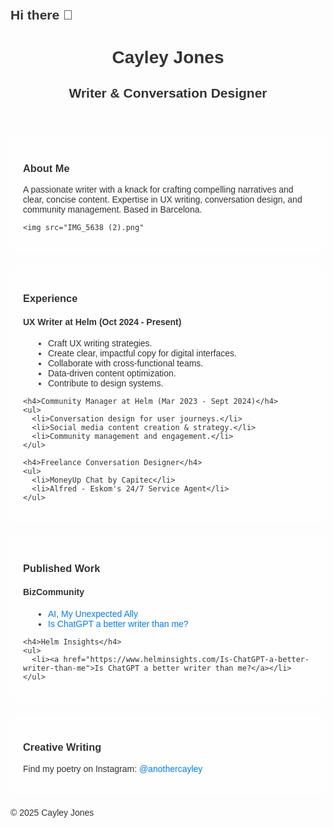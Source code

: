 ## Hi there 👋

<html>
<head>
  <title>Cayley Jones - Writer & Conversation Designer</title>
  <style>
    /* Add your CSS styles here */
    body {
      font-family: 'Arial', sans-serif; /* More exciting font */
      margin: 0;
      padding: 20px;
      background-image: url('pexels-nicole-avagliano-1132392-2236713.jpg');
      background-size: cover;
      color: #333; /* Dark text for contrast */
    }

    header {
      text-align: center;
      padding: 20px;
      background-color: rgba(255, 255, 255, 0.8); /* Semi-transparent white background */
      border-radius: 10px;
      margin-bottom: 20px;
    }

    section {
      background-color: rgba(255, 255, 255, 0.8); /* Semi-transparent white background */
      border-radius: 10px;
      padding: 20px;
      margin-bottom: 20px;
    }

    h1, h2, h3 {
      color: #333;
    }

    h1 {
      font-family: 'Georgia', serif; /* More exciting font */
    }

    a {
      color: #007bff;
      text-decoration: none;
    }

    ul {
      list-style: disc;
      padding-left: 40px;
    }

    /* Add styles for images */
    img {
      max-width: 300px;
      height: auto;
      display: block; /* Ensures images take up their own line */
      margin: 20px auto; /* Centers the images */
      border-radius: 10px; /* Adds rounded corners to images */
      box-shadow: 5px 5px 10px rgba(0, 0, 0, 0.3); /* Adds a subtle shadow */
    }
  </style>
</head>
<body>
  <header>
    <h1>Cayley Jones</h1>
    <h2>Writer & Conversation Designer</h2>
  </header>

  <section id="about">
    <h3>About Me</h3>
    <p>A passionate writer with a knack for crafting compelling narratives and clear, concise content. Expertise in UX writing, conversation design, and community management. Based in Barcelona.</p>

    <img src="IMG_5638 (2).png" 
  </section>

  <section id="experience">
    <h3>Experience</h3>
    <h4>UX Writer at Helm (Oct 2024 - Present)</h4>
    <ul>
      <li>Craft UX writing strategies.</li>
      <li>Create clear, impactful copy for digital interfaces.</li>
      <li>Collaborate with cross-functional teams.</li>
      <li>Data-driven content optimization.</li>
      <li>Contribute to design systems.</li>
    </ul>

    <h4>Community Manager at Helm (Mar 2023 - Sept 2024)</h4>
    <ul>
      <li>Conversation design for user journeys.</li>
      <li>Social media content creation & strategy.</li>
      <li>Community management and engagement.</li>
    </ul>

    <h4>Freelance Conversation Designer</h4>
    <ul>
      <li>MoneyUp Chat by Capitec</li>
      <li>Alfred - Eskom's 24/7 Service Agent</li>
    </ul>
  </section>

  <section id="work">
    <h3>Published Work</h3>
    <h4>BizCommunity</h4>
    <ul>
      <li><a href="https://www.bizcommunity.com/AI-My-unexpected-ally">AI, My Unexpected Ally</a></li>
      <li><a href="https://www.bizcommunity.com/Is-ChatGPT-a-better-writer-than-me">Is ChatGPT a better writer than me?</a></li>
    </ul>

    <h4>Helm Insights</h4>
    <ul>
      <li><a href="https://www.helminsights.com/Is-ChatGPT-a-better-writer-than-me">Is ChatGPT a better writer than me?</a></li> 
    </ul>
  </section>

  <section id="creative">
    <h3>Creative Writing</h3>
    <p>Find my poetry on Instagram: <a href="https://www.instagram.com/anothercayley">@anothercayley</a></p>
  </section>

  <footer>
    <p>&copy; 2025 Cayley Jones</p> 
  </footer>
</body>
</html>
